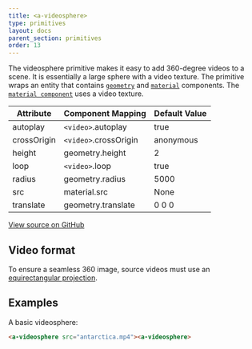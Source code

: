 ```yaml
---
title: <a-videosphere>
type: primitives
layout: docs
parent_section: primitives
order: 13
---
```


The videosphere primitive makes it easy to add 360-degree videos to a scene. It is essentially a large sphere with a video texture. The primitive wraps an entity that contains [`geometry`](../components/geometry.html) and [`material`](../components/material.html) components. The [`material component`](../components/material.html) uses a video texture.

| Attribute   | Component Mapping     | Default Value |
| ---------   | -----------------     | ------------- |
| autoplay    | `<video>`.autoplay    | true          |
| crossOrigin | `<video>`.crossOrigin | anonymous     |
| height      | geometry.height       | 2             |
| loop        | `<video>`.loop        | true          |
| radius      | geometry.radius       | 5000          |
| src         | material.src          | None          |
| translate   | geometry.translate    | 0 0 0         |

[View source on GitHub](https://github.com/aframevr/aframe/blob/master/elements/templates/a-videosphere.html)

## Video format

To ensure a seamless 360 image, source videos must use an [equirectangular projection](https://en.wikipedia.org/wiki/Equirectangular_projection).


## Examples

A basic videosphere:

```html
<a-videosphere src="antarctica.mp4"><a-videosphere>
```
